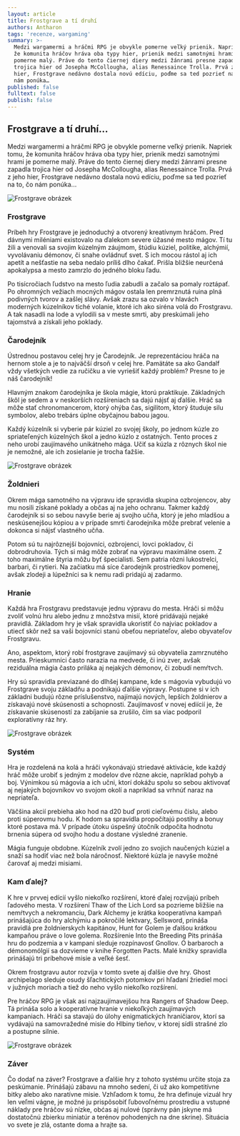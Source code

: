```yaml
---
layout: article
title: Frostgrave a tí druhí
authors: Antharon
tags: 'recenze, wargaming'
summary: >-
  Medzi wargamermi a hráčmi RPG je obvykle pomerne veľký prienik. Napriek tomu,
  že komunita hráčov hráva oba typy hier, prienik medzi samotnými hrami je
  pomerne malý. Práve do tento čiernej diery medzi žánrami presne zapadla
  trojica hier od Josepha McCollougha, alias Renessaince Trolla. Prvá z jeho
  hier, Frostgrave nedávno dostala novú edíciu, poďme sa ted pozrieť na to, čo
  nám ponúka…
published: false
fulltext: false
publish: false
---
```


## Frostgrave a tí druhí...

Medzi wargamermi a hráčmi RPG je obvykle pomerne veľký prienik. Napriek tomu, že komunita hráčov hráva oba typy hier, prienik medzi samotnými hrami je pomerne malý. Práve do tento čiernej diery medzi žánrami presne zapadla trojica hier od Josepha McCollougha, alias Renessaince Trolla. Prvá z jeho hier, Frostgrave nedávno dostala novú edíciu, poďme sa ted pozrieť na to, čo nám ponúka... 

![Frostgrave obrázek]({{site.baseurl}}/77/frostgrave03.jpeg)

### Frostgrave
Príbeh hry Frostgrave je jednoduchý a otvorený kreatívnym hráčom. Pred dávnymi miléniami existovalo na ďalekom severe úžasné mesto mágov. Tí tu žili a venovali sa svojim kúzelným záujmom, štúdiu kúziel, politike, alchýmií, vyvolávaniu démonov, či snahe ovládnuť svet. S ich mocou rástol aj ich apetít a nešťastie na seba nedalo príliš dlho čakať. Prišla bližšie neurčená apokalypsa a mesto zamrzlo do jedného bloku ľadu. 

Po tisícročiach ľudstvo na mesto ľudia zabudli a začalo sa pomaly roztápať. Po ohromných vežiach mocných mágov ostala len premrznutá ruina plná podivných tvorov a zašlej slávy. Avšak zrazu sa ozvalo v hlavách moderných kúzelníkov tiché volanie, ktoré ich ako siréna volá do Frostgravu. A tak nasadli na lode a vylodili sa v meste smrti, aby preskúmali jeho tajomstvá a získali jeho poklady. 

### Čarodejník
Ústrednou postavou celej hry je Čarodejník. Je reprezentáciou hráča na hernom stole a je to najväčší drsoň v celej hre. Pamätáte sa ako Gandalf vždy všetkých vedie za ručičku a vie vyriešiť každý problém? Presne to je náš čarodejník! 

Hlavným znakom čarodejníka je škola mágie, ktorú praktikuje. Základných škôl je sedem a v neskorších rozšíreniach sa dajú nájsť aj ďalšie. Hráč sa môže stať chronomancerom, ktorý ohýba čas, sigilitom, ktorý študuje silu symbolov, alebo trebárs úplne obyčajnou babou jagou. 

Každý kúzelník si vyberie pár kúziel zo svojej školy, po jednom kúzle zo spriateľených kúzelných škol a jedno kúzlo z ostatných. Tento proces z neho urobí zaujímavého unikátneho mága. Učiť sa kúzla z rôznych škol nie je nemožné, ale ich zosielanie je trocha ťažšie. 

![Frostgrave obrázek]({{site.baseurl}}/77/frostgrave02.jpeg)

### Žoldnieri
Okrem mága samotného na výpravu ide spravidla skupina ozbrojencov, aby mu nosili získané poklady a občas aj na jeho ochranu. Takmer každý čarodejník si so sebou navyše berie aj svojho učňa, ktorý je jeho mladšou a neskúsenejšou kópiou a v prípade smrti čarodejníka môže prebrať velenie a dokonca si nájsť vlastného učňa. 

Potom sú tu najrôznejší bojovníci, ozbrojenci, lovci pokladov, či dobrodruhovia. Tých si mág môže zobrať na výpravu maximálne osem. Z toho maximálne štyria môžu byť špecialisti. Sem patria rôzni lukostrelci, barbari, či rytieri. Na začiatku má síce čarodejník prostriedkov pomenej, avšak zlodeji a lúpežníci sa k nemu radi pridajú aj zadarmo. 

### Hranie
Každá hra Frostgravu predstavuje jednu výpravu do mesta. Hráči si môžu zvoliť volnú hru alebo jednu z množstva misií, ktoré pridávajú nejaké pravidlá. Základom hry je však spravidla ukoristiť čo najviac pokladov a utiecť skôr než sa vaši bojovníci stanú obeťou nepriateľov, alebo obyvateľov Frostgravu. 

Ano, aspektom, ktorý robí frostgrave zaujímavý sú obyvatelia zamrznutého mesta. Prieskumníci často narazia na medvede, či inú zver, avšak reziduálna mágia často priláka aj nejakých démonov, či zobudí nemŕtvch. 

Hry sú spravidla previazané do dlhšej kampane, kde s mágovia vybudujú vo Frostgrave svoju základňu a podnikajú ďalšie výpravy. Postupne si v ich základni budujú rôzne príslušenstvo, najímajú nových, lepších žoldnierov a získavajú nové skúsenosti a schopnosti. Zaujímavosť v novej ediícií je, že získavanie skúseností za zabíjanie sa zrušilo, čím sa viac podporil exploratívny ráz hry. 

![Frostgrave obrázek]({{site.baseurl}}/77/frostgrave04.jpeg)

### Systém 
Hra je rozdelená na kolá a hráči vykonávajú striedavé aktivácie, kde každý hráč môže urobiť s jedným z modelov dve rôzne akcie, napríklad pohyb a boj. Výnimkou sú mágovia a ich učni, ktorí dokážu spolu so sebou aktivovať aj nejakých bojovníkov vo svojom okolí a napríklad sa vrhnúť naraz na nepriateľa. 

Väčšina akcií prebieha ako hod na d20 buď proti cieľovému čislu, alebo proti súperovmu hodu. K hodom sa spravidla propočítajú postihy a bonuy ktoré postava má. V prípade útoku úspešný útočník odpočíta hodnotu brnenia súpera od svojho hodu a dostane výsledné zranenie. 

Mágia funguje obdobne. Kúzelník zvolí jedno zo svojich naučených kúziel a snaží sa hodiť viac než bola náročnosť. Niektoré kúzla je navyše možné čarovať aj medzi misiami. 

### Kam ďalej?
K hre v prvvej edícií vyšlo niekoľko rozšírení, ktoré ďalej rozvíjajú príbeh ľadového mesta. V rozšírení Thaw of the Lich Lord sa pozrieme bližšie na nemŕtvych a nekromanciu, Dark Alchemy je krátka kooperatívna kampaň prinášajúca do hry alchýmiu a pokročilé lektvary, Sellsword, prináša pravidlá pre žoldnierskych kapitánov, Hunt for Golem je ďalšou krátkou kampaňou práve o love golema. Rozšírenie Into the Breeding Pits prináša hru do podzemia a v kampani sleduje rozpínavosť Gnollov. O barbaroch a démonomólgií sa dozvieme v knihe Forgotten Pacts. Malé knižky spravidla prinášajú tri príbehové misie a veľké šesť. 

Okrem frostgravu autor rozvíja v tomto svete aj ďalšie dve hry. Ghost archipelago sleduje osudy šľachtických potomkov pri hľadaní žriediel moci v južných moriach a tiež do neho vyšlo niekoľko rozšírení. 

Pre hráčov RPG je však asi najzaujímavejšou hra Rangers of Shadow Deep. Tá prináša solo a kooperatívne hranie v niekoľkých zaujímavých kampaniach. Hráči sa stavajú do úlohy enigmatických hraničiarov, ktorí sa vydávajú na samovražedné misie do Hlbiny tieňov, v ktorej sídli strašné zlo a postupne silnie. 

![Frostgrave obrázek]({{site.baseurl}}/77/frostgrave01.jpeg)

### Záver
Čo dodať na záver? Frostgrave a ďalšie hry z tohoto systému určite stoja za peskúmanie. Prinášajú zábavu na mnoho sedení, či už ako kompetitívne bitky alebo ako naratívne misie. Vzhľadom k tomu, že hra definuje vizuál hry len veľmi vágne, je možné ju prispôsobiť ľubovoľnému prostrediu a vstupné náklady pre hráčov sú nízke, obćas aj nulové (správny pán jskyne má dostatočnú zbierku miniatúr a terénov pohodených na dne skrine). Situácia vo svete je zlá, ostante doma a hrajte sa.
